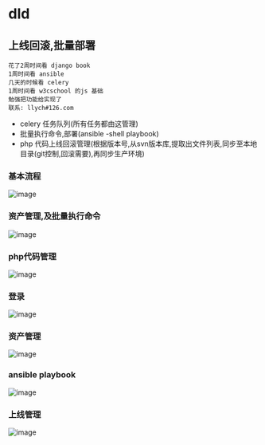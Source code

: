 # dld
上线回滚,批量部署
-----------------------------------  
    花了2周时间看 django book
    1周时间看 ansible
    几天的时候看 celery
    1周时间看 w3cschool 的js 基础
    勉强把功能给实现了
    联系: llych#126.com

* celery 任务队列(所有任务都由这管理)
* 批量执行命令,部署(ansible -shell playbook)
* php 代码上线回滚管理(根据版本号,从svn版本库,提取出文件列表,同步至本地目录(git控制,回滚需要),再同步生产环境)

### 基本流程<br />  
 ![image](https://github.com/llych/dld/blob/master/screenshots/dld1.png)
 
### 资产管理,及批量执行命令<br />
![image](https://github.com/llych/dld/blob/master/screenshots/dld3.gif)

### php代码管理<br />
![image](https://github.com/llych/dld/blob/master/screenshots/dld7.gif)

### 登录<br />
![image](https://github.com/llych/dld/blob/master/screenshots/dld2.jpg)

### 资产管理<br />
![image](https://github.com/llych/dld/blob/master/screenshots/dld4.jpg)

### ansible playbook<br />
![image](https://github.com/llych/dld/blob/master/screenshots/dld5.jpg)

### 上线管理<br />
![image](https://github.com/llych/dld/blob/master/screenshots/dld6.jpg)

